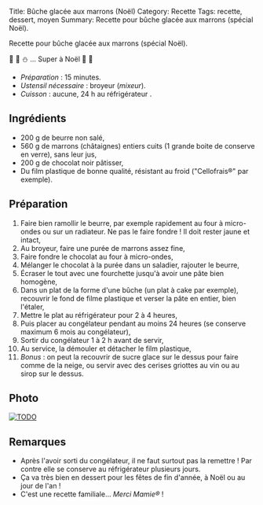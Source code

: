Title: Bûche glacée aux marrons (Noël)
Category: Recette
Tags: recette, dessert, moyen
Summary: Recette pour bûche glacée aux marrons (spécial Noël).

Recette pour bûche glacée aux marrons (spécial Noël).

:chestnut: :chocolate_bar: :snowman: ... Super à Noël :christmas_tree: :santa:

- *Préparation* : 15 minutes.
- *Ustensil nécessaire* : broyeur (*mixeur*).
- *Cuisson* : aucune, 24 h au réfrigérateur  <i class="fa fa-thermometer-empty" aria-hidden="true"></i>.

## Ingrédients
- 200 g de beurre non salé,
- 560 g de marrons (châtaignes) entiers cuits (1 grande boite de conserve en verre), sans leur jus,
- 200 g de chocolat noir pâtisser,
- Du film plastique de bonne qualité, résistant au froid ("Cellofrais®" par exemple).

## Préparation
1. Faire bien ramollir le beurre, par exemple rapidement au four à micro-ondes ou sur un radiateur. Ne pas le faire fondre ! Il doit rester jaune et intact,
2. Au broyeur, faire une purée de marrons assez fine,
3. Faire fondre le chocolat au four à micro-ondes,
4. Mélanger le chocolat à la purée dans un saladier, rajouter le beurre,
5. Écraser le tout avec une fourchette jusqu'à avoir une pâte bien homogène,
6. Dans un plat de la forme d'une bûche (un plat à cake par exemple), recouvrir le fond de filme plastique et verser la pâte en entier, bien l'étaler,
7. Mettre le plat au réfrigérateur pour 2 à 4 heures,
8. Puis placer au congélateur pendant au moins 24 heures (se conserve maximum 6 mois au congélateur),
9. Sortir du congélateur 1 à 2 h avant de servir,
10. Au service, la démouler et détacher le film plastique,
11. *Bonus* : on peut la recouvrir de sucre glace sur le dessus pour faire comme de la neige, ou servir avec des cerises griottes au vin ou au sirop sur le dessus.

## Photo
[![TODO]({filename}images/blank.png)](#)

## Remarques
- Après l'avoir sorti du congélateur, il ne faut surtout pas la remettre ! Par contre elle se conserve au réfrigérateur plusieurs jours.
- Ça va très bien en dessert pour les fêtes de fin d'année, à Noël ou au jour de l'an !
- C'est une recette familiale... *Merci Mamie®* !
